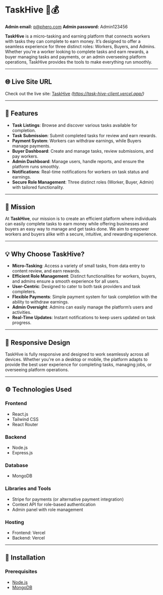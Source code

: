 # TaskHive 💼💰

**Admin email:** p@phero.com
**Admin password:** Admin123456

**TaskHive** is a micro-tasking and earning platform that connects workers with tasks they can complete to earn money. It’s designed to offer a seamless experience for three distinct roles: Workers, Buyers, and Admins. Whether you're a worker looking to complete tasks and earn rewards, a buyer managing tasks and payments, or an admin overseeing platform operations, TaskHive provides the tools to make everything run smoothly.

---

## 🌐 Live Site URL

Check out the live site: [TaskHive](#) _(https://task-hive-client.vercel.app/)_

---

## 📌 Features

- **Task Listings**: Browse and discover various tasks available for completion.
- **Task Submission**: Submit completed tasks for review and earn rewards.
- **Payment System**: Workers can withdraw earnings, while Buyers manage payments.
- **Buyer Dashboard**: Create and manage tasks, review submissions, and pay workers.
- **Admin Dashboard**: Manage users, handle reports, and ensure the platform runs smoothly.
- **Notifications**: Real-time notifications for workers on task status and earnings.
- **Secure Role Management**: Three distinct roles (Worker, Buyer, Admin) with tailored functionality.

---

## 🎯 Mission

At **TaskHive**, our mission is to create an efficient platform where individuals can easily complete tasks to earn money while offering businesses and buyers an easy way to manage and get tasks done. We aim to empower workers and buyers alike with a secure, intuitive, and rewarding experience.

---

## 💡 Why Choose TaskHive?

- **Micro-Tasking**: Access a variety of small tasks, from data entry to content review, and earn rewards.
- **Efficient Role Management**: Distinct functionalities for workers, buyers, and admins ensure a smooth experience for all users.
- **User-Centric**: Designed to cater to both task providers and task completers.
- **Flexible Payments**: Simple payment system for task completion with the ability to withdraw earnings.
- **Admin Oversight**: Admins can easily manage the platform’s users and activities.
- **Real-Time Updates**: Instant notifications to keep users updated on task progress.

---

## 📱 Responsive Design

TaskHive is fully responsive and designed to work seamlessly across all devices. Whether you're on a desktop or mobile, the platform adapts to provide the best user experience for completing tasks, managing jobs, or overseeing platform operations.

---

## ⚙️ Technologies Used

### **Frontend**

- React.js
- Tailwind CSS
- React Router

### **Backend**

- Node.js
- Express.js

### **Database**

- MongoDB

### **Libraries and Tools**

- Stripe for payments (or alternative payment integration)
- Context API for role-based authentication
- Admin panel with role management

### **Hosting**

- Frontend: Vercel
- Backend: Vercel

---

## 🚀 Installation

### Prerequisites

- [Node.js](https://nodejs.org/en/)
- [MongoDB](https://www.mongodb.com/)
